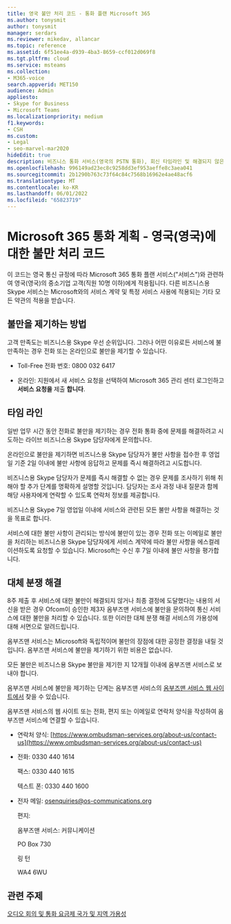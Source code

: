 ```yaml
---
title: 영국 불만 처리 코드 - 통화 플랜 Microsoft 365
ms.author: tonysmit
author: tonysmit
manager: serdars
ms.reviewer: mikedav, allancar
ms.topic: reference
ms.assetid: 6f51ee4a-d939-4ba3-8659-ccf012d069f8
ms.tgt.pltfrm: cloud
ms.service: msteams
ms.collection:
- M365-voice
search.appverid: MET150
audience: Admin
appliesto:
- Skype for Business
- Microsoft Teams
ms.localizationpriority: medium
f1.keywords:
- CSH
ms.custom:
- Legal
- seo-marvel-mar2020
hideEdit: true
description: 비즈니스 통화 서비스(영국의 PSTN 통화), 회신 타임라인 및 해결되지 않은 불만 사항에 대한 분쟁 해결을 위한 Skype 대해 불만을 제기합니다.
ms.openlocfilehash: 996149ad23ec8c9258dd3ef953aeffe8c3aea041
ms.sourcegitcommit: 2b1290b763c73f64c84c7568b16962e4ae48acf6
ms.translationtype: MT
ms.contentlocale: ko-KR
ms.lasthandoff: 06/01/2022
ms.locfileid: "65823719"
---
```

# <a name="calling-plans-in-microsoft-365---complaint-handling-code-for-the-united-kingdom-uk"></a>Microsoft 365 통화 계획 - 영국(영국)에 대한 불만 처리 코드

이 코드는 영국 통신 규정에 따라 Microsoft 365 통화 플랜 서비스("서비스")와 관련하여 영국(영국)의 중소기업 고객(직원 10명 이하)에게 적용됩니다. 다른 비즈니스용 Skype 서비스는 Microsoft와의 서비스 계약 및 특정 서비스 사용에 적용되는 기타 모든 약관의 적용을 받습니다.

## <a name="how-to-make-a-complaint"></a>불만을 제기하는 방법

고객 만족도는 비즈니스용 Skype 우선 순위입니다. 그러나 어떤 이유로든 서비스에 불만족하는 경우 전화 또는 온라인으로 불만을 제기할 수 있습니다.

- Toll-Free 전화 번호: 0800 032 6417

- 온라인: 지원에서 새 서비스 요청을 선택하여 Microsoft 365 관리 센터 로그인하고 **서비스 요청을** 제출 **합니다**.

## <a name="timelines"></a>타임 라인

일반 업무 시간 동안 전화로 불만을 제기하는 경우 전화 통화 중에 문제를 해결하려고 시도하는 라이브 비즈니스용 Skype 담당자에게 문의합니다.

온라인으로 불만을 제기하면 비즈니스용 Skype 담당자가 불만 사항을 접수한 후 영업일 기준 2일 이내에 불만 사항에 응답하고 문제를 즉시 해결하려고 시도합니다.

비즈니스용 Skype 담당자가 문제를 즉시 해결할 수 없는 경우 문제를 조사하기 위해 취해야 할 추가 단계를 명확하게 설명할 것입니다. 담당자는 조사 과정 내내 질문과 함께 해당 사용자에게 연락할 수 있도록 연락처 정보를 제공합니다.

비즈니스용 Skype 7일 영업일 이내에 서비스와 관련된 모든 불만 사항을 해결하는 것을 목표로 합니다.

서비스에 대한 불만 사항이 관리되는 방식에 불만이 있는 경우 전화 또는 이메일로 불만을 처리하는 비즈니스용 Skype 담당자에게 서비스 계약에 따라 불만 사항을 에스컬레이션하도록 요청할 수 있습니다. Microsoft는 수신 후 7일 이내에 불만 사항을 평가합니다.

## <a name="alternative-dispute-resolution"></a>대체 분쟁 해결

8주 제출 후 서비스에 대한 불만이 해결되지 않거나 최종 결정에 도달했다는 내용의 서신을 받은 경우 Ofcom이 승인한 제3자 옴부즈맨 서비스에 불만을 문의하여 통신 서비스에 대한 불만을 처리할 수 있습니다. 또한 이러한 대체 분쟁 해결 서비스의 가용성에 대해 서면으로 알려드립니다.

옴부즈맨 서비스는 Microsoft와 독립적이며 불만의 장점에 대한 공정한 결정을 내릴 것입니다. 옴부즈맨 서비스에 불만을 제기하기 위한 비용은 없습니다.

모든 불만은 비즈니스용 Skype 불만을 제기한 지 12개월 이내에 옴부즈맨 서비스로 보내야 합니다.

옴부즈맨 서비스에 불만을 제기하는 단계는 옴부즈맨 서비스의 [옴부즈맨 서비스 웹 사이트에서](https://www.ombudsman-services.org/) 찾을 수 있습니다.

옴부즈맨 서비스의 웹 사이트 또는 전화, 편지 또는 이메일로 연락처 양식을 작성하여 옴부즈맨 서비스에 연결할 수 있습니다.

- 연락처 양식: [https://www.ombudsman-services.org/about-us/contact-us](https://www.ombudsman-services.org/about-us/contact-us)

- 전화: 0330 440 1614

    팩스: 0330 440 1615

    텍스트 폰: 0330 440 1600

- 전자 메일: [osenquiries@os-communications.org](mailto:osenquiries@os-communications.org)

    편지:

    옴부즈맨 서비스: 커뮤니케이션

    PO Box 730

    링 턴

    WA4 6WU


## <a name="related-topics"></a>관련 주제
[오디오 회의 및 통화 요금제 국가 및 지역 가용성](country-and-region-availability-for-audio-conferencing-and-calling-plans/country-and-region-availability-for-audio-conferencing-and-calling-plans.md)


